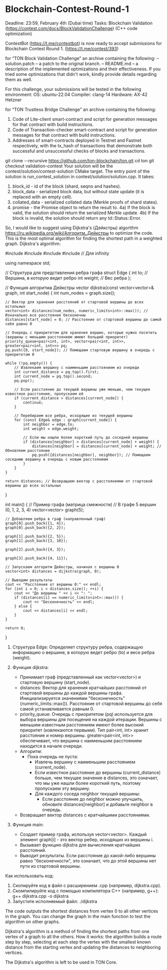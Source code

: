 # Blockchain-Contest-Round-1

Deadline: 23:59, February 4th (Dubai time) 
Tasks: Blockchain Validation (https://contest.com/docs/BlockValidationChallenge) (C++ code optimization)

ContestBot (https://t.me/contestbot) is now ready to accept submissions for Blockchain Contest Round 1. (https://t.me/contest/393)

for “TON Block Validation Challenge” 
an archive containing the following: 
– solution.patch – a patch to the original branch.
– README.md – a description of the implemented optimizations and their effectiveness. If you tried some optimizations that didn't work, kindly provide details regarding them as well.

For this challenge, your submissions will be tested in the following environment:
OS: ubuntu-22.04
Compiler: clang-14
Hardware: AX-42 Hetzner

for “TON Trustless Bridge Challenge”
an archive containing the following:
1. Code of Lite-client smart-contract and script for generation messages for that contract with build instructions.
2. Code of Transaction-checker smart-contract and script for generation messages for that contract with build instructions.
3. Addresses of smart-contracts deployed in Testnet and Fastnet respectively, with the tx_hash of transactions that demonstrate both successful and unsuccessful checks of blocks and transactions.

git clone --recursive https://github.com/ton-blockchain/ton.git
cd ton
git checkout validation-contest
Your solution will be the contest/solution/contest-solution CMake target.
The entry point of the solution is run_contest_solution in contest/solution/solution.cpp. It takes:
1. block_id - id of the block (shard, seqno and hashes).
2. block_data - serialized block data, but without state update (it is replaced with an empty cell).
3. collated_data - serialized collated data (Merkle proofs of shard states).
4. promise - the Promise object to return the result to.
4a) If the block is valid, the solution should return the serialized Merkle update.
4b) If the block is invalid, the solution should return any td::Status::Error.

So, I would like to suggest using Dijkstra's (Дейкстры) algorithm https://ru.wikipedia.org/wiki/Алгоритм_Дейкстры to optimize the code.
This is the most optimal algorithm for finding the shortest path in a weighted graph.
Dijkstra's algorithm:

#include <iostream>
#include <vector>
#include <queue>
#include <limits> // Для infinity

using namespace std;

// Структура для представления ребра графа
struct Edge {
    int to;         // Вершина, в которую ведет ребро
    int weight;     // Вес ребра
};

// Функция алгоритма Дейкстры
vector<int> dijkstra(const vector<vector<Edge>>& graph, int start_node) {
    int num_nodes = graph.size();

    // Вектор для хранения расстояний от стартовой вершины до всех остальных
    vector<int> distances(num_nodes, numeric_limits<int>::max()); // Изначально все расстояния бесконечны
    distances[start_node] = 0; // Расстояние от стартовой вершины до самой себя равно 0

    // Очередь с приоритетом для хранения вершин, которые нужно посетить (вершины с меньшим расстоянием имеют больший приоритет)
    priority_queue<pair<int, int>, vector<pair<int, int>>, greater<pair<int, int>>> pq;
    pq.push({0, start_node}); // Помещаем стартовую вершину в очередь с приоритетом 0

    while (!pq.empty()) {
        // Извлекаем вершину с наименьшим расстоянием из очереди
        int current_distance = pq.top().first;
        int current_node = pq.top().second;
        pq.pop();

        // Если расстояние до текущей вершины уже меньше, чем текущее известное расстояние, пропускаем её
        if (current_distance > distances[current_node]) {
            continue;
        }

        // Перебираем все ребра, исходящие из текущей вершины
        for (const Edge& edge : graph[current_node]) {
            int neighbor = edge.to;
            int weight = edge.weight;

            // Если мы нашли более короткий путь до соседней вершины
            if (distances[neighbor] > distances[current_node] + weight) {
                distances[neighbor] = distances[current_node] + weight; // Обновляем расстояние
                pq.push({distances[neighbor], neighbor}); // Помещаем соседнюю вершину в очередь с новым расстоянием
            }
        }
    }

    return distances; // Возвращаем вектор с расстояниями от стартовой вершины до всех остальных
}

int main() {
    // Пример графа (матрица смежности)
    // В графе 5 вершин (0, 1, 2, 3, 4)
    vector<vector<Edge>> graph(5);

    // Добавляем ребра в граф (направленный граф)
    graph[0].push_back({1, 4});
    graph[0].push_back({2, 2});

    graph[1].push_back({2, 5});
    graph[1].push_back({3, 10});

    graph[2].push_back({4, 3});

    graph[3].push_back({4, 11});

    // Запускаем алгоритм Дейкстры, начиная с вершины 0
    vector<int> distances = dijkstra(graph, 0);

    // Выводим результаты
    cout << "Расстояния от вершины 0:" << endl;
    for (int i = 0; i < distances.size(); ++i) {
        cout << "До вершины " << i << ": ";
        if (distances[i] == numeric_limits<int>::max()) {
            cout << "Бесконечность" << endl;
        } else {
            cout << distances[i] << endl;
        }
    }

    return 0;
}

1.  Структура Edge:  Определяет структуру ребра, содержащую информацию о вершине, в которую ведет ребро (to) и весе ребра (weight).

2.  Функция dijkstra:
    *   Принимает граф (представленный как vector<vector<Edge>>) и стартовую вершину (start_node).
    *   distances: Вектор для хранения кратчайших расстояний от стартовой вершины до каждой вершины графа. Инициализируется значениями "бесконечность" (numeric_limits<int>::max()).  Расстояние от стартовой вершины до себя самой устанавливается равным 0.
    *   priority_queue:  Очередь с приоритетом (pq) используется для выбора вершины для посещения на каждой итерации.  Вершины с меньшим известным расстоянием имеют более высокий приоритет (извлекаются первыми).  Тип pair<int, int> хранит расстояние и номер вершины.  greater<pair<int, int>> обеспечивает, что вершина с наименьшим расстоянием находится в начале очереди.
    *   Алгоритм:
        *   Пока очередь не пуста:
            *   Извлечь вершину с наименьшим расстоянием (current_node).
            *   Если известное расстояние до вершины (current_distance) больше, чем текущее значение в distances, это означает, что мы уже нашли более короткий путь, поэтому пропускаем эту вершину.
            *   Для каждого соседа neighbor текущей вершины:
                *   Если расстояние до neighbor можно улучшить, обновите distances[neighbor] и добавьте neighbor в очередь.
    *   Возвращает вектор distances с кратчайшими расстояниями.

3.  Функция main:
    *   Создает пример графа, используя vector<vector<Edge>>.  Каждый элемент graph[i] - это вектор ребер, исходящих из вершины i.
    *   Вызывает функцию dijkstra для вычисления кратчайших расстояний.
    *   Выводит результаты.  Если расстояние до какой-либо вершины равно "бесконечности", это означает, что до этой вершины нет пути из стартовой вершины.

Как использовать код:

1.  Скопируйте код в файл с расширением .cpp (например, dijkstra.cpp).
2.  Скомпилируйте код с помощью компилятора C++ (например, g++):
    g++ dijkstra.cpp -o dijkstra
3. Запустите исполняемый файл:
       ./dijkstra
   
The code outputs the shortest distances from vertex 0 to all other vertices in the graph. You can change the graph in the main function to test the algorithm on other graphs.

Dijkstra's algorithm is a method of finding the shortest paths from one vertex of a graph to all the others.
How it works: the algorithm builds a route step by step, selecting at each step the vertex with the smallest known distance from the starting vertex and updating the distances to neighboring vertices.

The Dijkstra's algorithm is left to be used in TON Core. 
